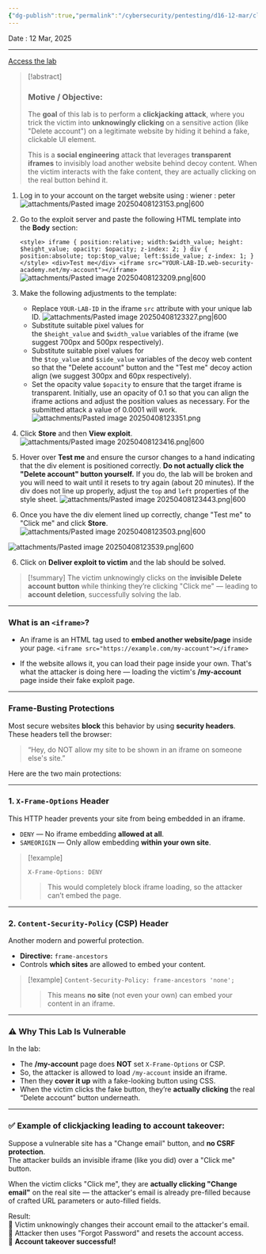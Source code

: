 ```yaml
---
{"dg-publish":true,"permalink":"/cybersecurity/pentesting/d16-12-mar/clickjacking-labs/lab1-basic-clickjacking-with-csrf-token-protection/"}
---
```


Date : 12 Mar, 2025

---
[Access the lab](https://portswigger.net/web-security/clickjacking/lab-basic-csrf-protected)

> [!abstract]
> ### **Motive / Objective:**
> 
> The **goal** of this lab is to perform a **clickjacking attack**, where you trick the victim into **unknowingly clicking** on a sensitive action (like "Delete account") on a legitimate website by hiding it behind a fake, clickable UI element.
> 
> This is a **social engineering** attack that leverages **transparent iframes** to invisibly load another website behind decoy content. When the victim interacts with the fake content, they are actually clicking on the real button behind it.

1. Log in to your account on the target website using : wiener : peter
![attachments/Pasted image 20250408123153.png|600](/img/user/Cybersecurity/Pentesting/D16_12%20Mar/attachments/Pasted%20image%2020250408123153.png)

2. Go to the exploit server and paste the following HTML template into the **Body** section:
    
    `<style> iframe { position:relative; width:$width_value; height: $height_value; opacity: $opacity; z-index: 2; } div { position:absolute; top:$top_value; left:$side_value; z-index: 1; } </style> <div>Test me</div> <iframe src="YOUR-LAB-ID.web-security-academy.net/my-account"></iframe>`
![attachments/Pasted image 20250408123209.png|600](/img/user/Cybersecurity/Pentesting/D16_12%20Mar/attachments/Pasted%20image%2020250408123209.png)

3. Make the following adjustments to the template:
    - Replace `YOUR-LAB-ID` in the iframe `src` attribute with your unique lab ID.
![attachments/Pasted image 20250408123327.png|600](/img/user/Cybersecurity/Pentesting/D16_12%20Mar/attachments/Pasted%20image%2020250408123327.png)
    - Substitute suitable pixel values for the `$height_value` and `$width_value` variables of the iframe (we suggest 700px and 500px respectively).
    - Substitute suitable pixel values for the `$top_value` and `$side_value` variables of the decoy web content so that the "Delete account" button and the "Test me" decoy action align (we suggest 300px and 60px respectively).
    - Set the opacity value `$opacity` to ensure that the target iframe is transparent. Initially, use an opacity of 0.1 so that you can align the iframe actions and adjust the position values as necessary. For the submitted attack a value of 0.0001 will work.
![attachments/Pasted image 20250408123351.png](/img/user/Cybersecurity/Pentesting/D16_12%20Mar/attachments/Pasted%20image%2020250408123351.png)
4. Click **Store** and then **View exploit**.
![attachments/Pasted image 20250408123416.png|600](/img/user/Cybersecurity/Pentesting/D16_12%20Mar/attachments/Pasted%20image%2020250408123416.png)
5. Hover over **Test me** and ensure the cursor changes to a hand indicating that the div element is positioned correctly. **Do not actually click the "Delete account" button yourself.** If you do, the lab will be broken and you will need to wait until it resets to try again (about 20 minutes). If the div does not line up properly, adjust the `top` and `left` properties of the style sheet.
![attachments/Pasted image 20250408123443.png|600](/img/user/Cybersecurity/Pentesting/D16_12%20Mar/attachments/Pasted%20image%2020250408123443.png)

6. Once you have the div element lined up correctly, change "Test me" to "Click me" and click **Store**.
![attachments/Pasted image 20250408123503.png|600](/img/user/Cybersecurity/Pentesting/D16_12%20Mar/attachments/Pasted%20image%2020250408123503.png)

![attachments/Pasted image 20250408123539.png|600](/img/user/Cybersecurity/Pentesting/D16_12%20Mar/attachments/Pasted%20image%2020250408123539.png)

6. Click on **Deliver exploit to victim** and the lab should be solved.


> [!summary]
> The victim unknowingly clicks on the **invisible Delete account button** while thinking they’re clicking "Click me" — leading to **account deletion**, successfully solving the lab.


---

### What is an `<iframe>`?

- An iframe is an HTML tag used to **embed another website/page** inside your page.
  `<iframe src="https://example.com/my-account"></iframe>`

- If the website allows it, you can load their page inside your own. That's what the attacker is doing here — loading the victim's **/my-account** page inside their fake exploit page.

---
### Frame-Busting Protections

Most secure websites **block** this behavior by using **security headers**. These headers tell the browser:

> “Hey, do NOT allow my site to be shown in an iframe on someone else's site.”

Here are the two main protections:

---

### 1. **`X-Frame-Options` Header**

This HTTP header prevents your site from being embedded in an iframe.

- `DENY` — No iframe embedding **allowed at all**.
- `SAMEORIGIN` — Only allow embedding **within your own site**.
    

> [!example]
> 
> `X-Frame-Options: DENY`
> 
> > This would completely block iframe loading, so the attacker can’t embed the page.
> 

---

### 2. **`Content-Security-Policy` (CSP) Header**

Another modern and powerful protection.

- **Directive:** `frame-ancestors`
- Controls **which sites** are allowed to embed your content.
    

> [!example]
> `Content-Security-Policy: frame-ancestors 'none';`
> 
> > This means **no site** (not even your own) can embed your content in an iframe.
> 

---

### ⚠️ Why This Lab Is Vulnerable

In the lab:

- The **/my-account** page does **NOT** set `X-Frame-Options` or CSP.
- So, the attacker is allowed to load `/my-account` inside an iframe.
- Then they **cover it up** with a fake-looking button using CSS.
- When the victim clicks the fake button, they’re **actually clicking** the real “Delete account” button underneath.

---
### ✅ Example of clickjacking leading to account takeover:

Suppose a vulnerable site has a "Change email" button, and **no CSRF protection**.  
The attacker builds an invisible iframe (like you did) over a "Click me" button.

When the victim clicks "Click me", they are **actually clicking "Change email"** on the real site — the attacker's email is already pre-filled because of crafted URL parameters or auto-filled fields.

Result:  
🔹 Victim unknowingly changes their account email to the attacker's email.  
🔹 Attacker then uses "Forgot Password" and resets the account access.  
🔹 **Account takeover successful!**
